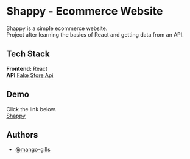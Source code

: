 # Shappy - Ecommerce Website

Shappy is a simple ecommerce website.\
Project after learning the basics of React and getting data from an API.

## Tech Stack

**Frontend:** React\
**API** [Fake Store Api](https://fakestoreapi.com/)

## Demo

Click the link below.\
[Shappy](https://shappy.vercel.app/)

## Authors

- [@mango-gills](https://github.com/mango-gills)
